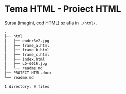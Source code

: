 # Tema HTML - Proiect HTML

Sursa (imagini, cod HTML) se afla in `./html/`.

```bash
.
├── html
│   ├── ender3v2.jpg
│   ├── frame_a.html
│   ├── frame_b.html
│   ├── frame_c.html
│   ├── index.html
│   ├── LD-002R.jpg
│   └── readme.md
├── PROIECT HTML.docx
└── readme.md

1 directory, 9 files
```
